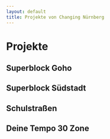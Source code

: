 ```yaml
---
layout: default
title: Projekte von Changing Nürnberg
---
```


# Projekte 

## Superblock Goho

## Superblock Südstadt

## Schulstraßen

## Deine Tempo 30 Zone

